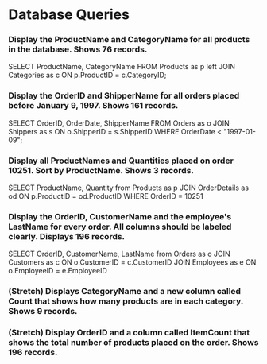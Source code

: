 # Database Queries

### Display the ProductName and CategoryName for all products in the database. Shows 76 records.

SELECT ProductName, CategoryName FROM Products as p
left JOIN Categories as c
ON p.ProductID = c.CategoryID;

### Display the OrderID and ShipperName for all orders placed before January 9, 1997. Shows 161 records.

SELECT OrderID, OrderDate, ShipperName FROM Orders as o
JOIN Shippers as s
ON o.ShipperID = s.ShipperID
WHERE OrderDate < "1997-01-09";

### Display all ProductNames and Quantities placed on order 10251. Sort by ProductName. Shows 3 records.

SELECT ProductName, Quantity from Products as p
JOIN OrderDetails as od
ON p.ProductID = od.ProductID
WHERE OrderID = 10251

### Display the OrderID, CustomerName and the employee's LastName for every order. All columns should be labeled clearly. Displays 196 records.

SELECT OrderID, CustomerName, LastName from Orders as o
JOIN Customers as c
ON o.CustomerID = c.CustomerID
JOIN Employees as e
ON o.EmployeeID = e.EmployeeID

### (Stretch) Displays CategoryName and a new column called Count that shows how many products are in each category. Shows 9 records.



### (Stretch) Display OrderID and a column called ItemCount that shows the total number of products placed on the order. Shows 196 records.
